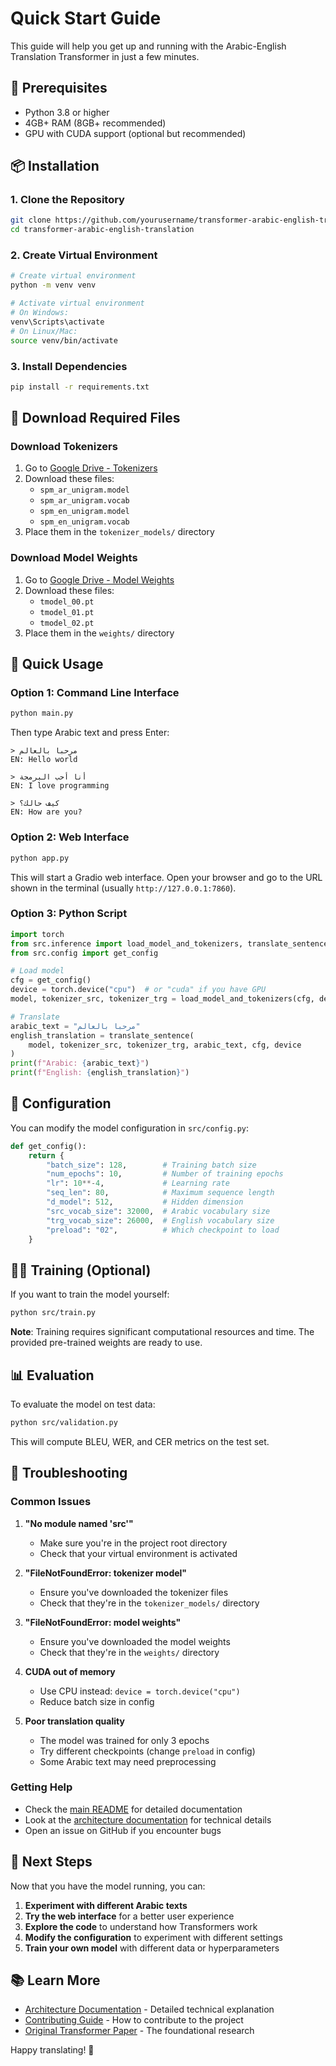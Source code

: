 # Quick Start Guide

This guide will help you get up and running with the Arabic-English Translation Transformer in just a few minutes.

## 🚀 Prerequisites

- Python 3.8 or higher
- 4GB+ RAM (8GB+ recommended)
- GPU with CUDA support (optional but recommended)

## 📦 Installation

### 1. Clone the Repository

```bash
git clone https://github.com/yourusername/transformer-arabic-english-translation.git
cd transformer-arabic-english-translation
```

### 2. Create Virtual Environment

```bash
# Create virtual environment
python -m venv venv

# Activate virtual environment
# On Windows:
venv\Scripts\activate
# On Linux/Mac:
source venv/bin/activate
```

### 3. Install Dependencies

```bash
pip install -r requirements.txt
```

## 📁 Download Required Files

### Download Tokenizers

1. Go to [Google Drive - Tokenizers](https://drive.google.com/drive/folders/1VpmEeEwo6OZZ4nGuw5hDnAKsRqvlDOv4?usp=sharing)
2. Download these files:
   - `spm_ar_unigram.model`
   - `spm_ar_unigram.vocab`
   - `spm_en_unigram.model`
   - `spm_en_unigram.vocab`
3. Place them in the `tokenizer_models/` directory

### Download Model Weights

1. Go to [Google Drive - Model Weights](https://drive.google.com/drive/folders/1dcu8r-c28E3-V7cs0ArpNu5gWn_VjHP2?usp=sharing)
2. Download these files:
   - `tmodel_00.pt`
   - `tmodel_01.pt`
   - `tmodel_02.pt`
3. Place them in the `weights/` directory

## 🎯 Quick Usage

### Option 1: Command Line Interface

```bash
python main.py
```

Then type Arabic text and press Enter:

```
> مرحبا بالعالم
EN: Hello world

> أنا أحب البرمجة
EN: I love programming

> كيف حالك؟
EN: How are you?
```

### Option 2: Web Interface

```bash
python app.py
```

This will start a Gradio web interface. Open your browser and go to the URL shown in the terminal (usually `http://127.0.0.1:7860`).

### Option 3: Python Script

```python
import torch
from src.inference import load_model_and_tokenizers, translate_sentence
from src.config import get_config

# Load model
cfg = get_config()
device = torch.device("cpu")  # or "cuda" if you have GPU
model, tokenizer_src, tokenizer_trg = load_model_and_tokenizers(cfg, device)

# Translate
arabic_text = "مرحبا بالعالم"
english_translation = translate_sentence(
    model, tokenizer_src, tokenizer_trg, arabic_text, cfg, device
)
print(f"Arabic: {arabic_text}")
print(f"English: {english_translation}")
```

## 🔧 Configuration

You can modify the model configuration in `src/config.py`:

```python
def get_config():
    return {
        "batch_size": 128,        # Training batch size
        "num_epochs": 10,         # Number of training epochs
        "lr": 10**-4,             # Learning rate
        "seq_len": 80,            # Maximum sequence length
        "d_model": 512,           # Hidden dimension
        "src_vocab_size": 32000,  # Arabic vocabulary size
        "trg_vocab_size": 26000,  # English vocabulary size
        "preload": "02",          # Which checkpoint to load
    }
```

## 🏃‍♂️ Training (Optional)

If you want to train the model yourself:

```bash
python src/train.py
```

**Note**: Training requires significant computational resources and time. The provided pre-trained weights are ready to use.

## 📊 Evaluation

To evaluate the model on test data:

```bash
python src/validation.py
```

This will compute BLEU, WER, and CER metrics on the test set.

## 🐛 Troubleshooting

### Common Issues

1. **"No module named 'src'"**
   - Make sure you're in the project root directory
   - Check that your virtual environment is activated

2. **"FileNotFoundError: tokenizer model"**
   - Ensure you've downloaded the tokenizer files
   - Check that they're in the `tokenizer_models/` directory

3. **"FileNotFoundError: model weights"**
   - Ensure you've downloaded the model weights
   - Check that they're in the `weights/` directory

4. **CUDA out of memory**
   - Use CPU instead: `device = torch.device("cpu")`
   - Reduce batch size in config

5. **Poor translation quality**
   - The model was trained for only 3 epochs
   - Try different checkpoints (change `preload` in config)
   - Some Arabic text may need preprocessing

### Getting Help

- Check the [main README](README.md) for detailed documentation
- Look at the [architecture documentation](ARCHITECTURE.md) for technical details
- Open an issue on GitHub if you encounter bugs

## 🎉 Next Steps

Now that you have the model running, you can:

1. **Experiment with different Arabic texts**
2. **Try the web interface** for a better user experience
3. **Explore the code** to understand how Transformers work
4. **Modify the configuration** to experiment with different settings
5. **Train your own model** with different data or hyperparameters

## 📚 Learn More

- [Architecture Documentation](ARCHITECTURE.md) - Detailed technical explanation
- [Contributing Guide](CONTRIBUTING.md) - How to contribute to the project
- [Original Transformer Paper](https://arxiv.org/abs/1706.03762) - The foundational research

Happy translating! 🚀
